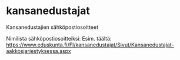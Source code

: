 # kansanedustajat
Kansanedustajien sähköpostiosoitteet

Nimilista sähköpostiosoitteiksi: Esim. täältä: https://www.eduskunta.fi/FI/kansanedustajat/Sivut/Kansanedustajat-aakkosjarjestyksessa.aspx
